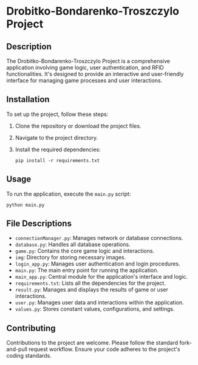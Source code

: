 # Drobitko-Bondarenko-Troszczylo Project

## Description

The Drobitko-Bondarenko-Troszczylo Project is a comprehensive application involving game logic, user authentication, and RFID functionalities. It's designed to provide an interactive and user-friendly interface for managing game processes and user interactions.

## Installation

To set up the project, follow these steps:

1. Clone the repository or download the project files.
    
2. Navigate to the project directory.
    
3. Install the required dependencies:
    
    `pip install -r requirements.txt`
    

## Usage

To run the application, execute the `main.py` script:

`python main.py`

## File Descriptions

- `connectionManager.py`: Manages network or database connections.
- `database.py`: Handles all database operations.
- `game.py`: Contains the core game logic and interactions.
- `img`: Directory for storing necessary images.
- `login_app.py`: Manages user authentication and login procedures.
- `main.py`: The main entry point for running the application.
- `main_app.py`: Central module for the application's interface and logic.
- `requirements.txt`: Lists all the dependencies for the project.
- `result.py`: Manages and displays the results of game or user interactions.
- `user.py`: Manages user data and interactions within the application.
- `values.py`: Stores constant values, configurations, and settings.

## Contributing

Contributions to the project are welcome. Please follow the standard fork-and-pull request workflow. Ensure your code adheres to the project's coding standards.
